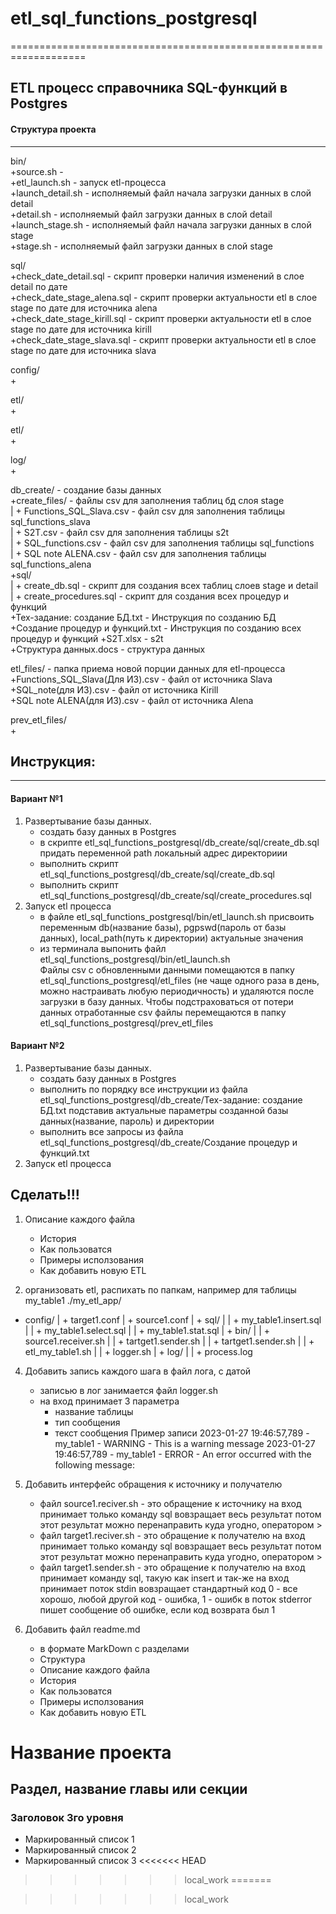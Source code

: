 # etl_sql_functions_postgresql

===================================================================

## ETL процесс справочника SQL-функций в Postgres

#### Структура проекта
-------------------------------------------------------------------
bin/  
    +source.sh                            -   
    +etl_launch.sh                        - запуск etl-процесса  
    +launch_detail.sh                     - исполняемый файл начала загрузки данных в слой detail  
    +detail.sh                            - исполняемый файл загрузки данных в слой detail  
    +launch_stage.sh                      - исполняемый файл начала загрузки данных в слой stage  
    +stage.sh                             - исполняемый файл загрузки данных в слой stage  
      
sql/  
    +check_date_detail.sql                - скрипт проверки наличия изменений в слое detail по дате  
    +check_date_stage_alena.sql           - скрипт проверки актуальности etl в слое stage по дате для источника alena  
    +check_date_stage_kirill.sql          - скрипт проверки актуальности etl в слое stage по дате для источника kirill  
    +check_date_stage_slava.sql           - скрипт проверки актуальности etl в слое stage по дате для источника slava  

config/  
    +  

etl/  
    +  
  
etl/  
    +  
  
log/  
    +  

db_create/                               - создание базы данных  
    +create_files/                       - файлы csv для заполнения таблиц бд слоя stage  
    |  + Functions_SQL_Slava.csv         - файл csv для заполнения таблицы sql_functions_slava  
    |  + S2T.csv                         - файл csv для заполнения таблицы s2t  
    |  + SQL_functions.csv               - файл csv для заполнения таблицы sql_functions  
    |  + SQL note ALENA.csv              - файл csv для заполнения таблицы sql_functions_alena  
    +sql/  
    |  + create_db.sql                   - скрипт для создания всех таблиц слоев stage и detail  
    |  + create_procedures.sql           - скрипт для создания всех процедур и функций  
    +Тех-задание: создание БД.txt        - Инструкция по созданию БД  
    +Создание процедур и функций.txt     - Инструкция по созданию всех процедур и функций
    +S2T.xlsx                            - s2t  
    +Структура данных.docs               - структура данных  

etl_files/                               - папка приема новой порции данных для etl-процесса  
    +Functions_SQL_Slava(Для ИЗ).csv     - файл от источника Slava  
    +SQL_note(для ИЗ).csv                - файл от источника Kirill  
    +SQL note ALENA(для ИЗ).csv          - файл от источника Alena  

prev_etl_files/  
    +  
  
  
## Инструкция:  
--------------------------------------------------------------------
#### Вариант №1
1. Развертывание базы данных.  
    - создать базу данных в Postgres 
    - в скрипте etl_sql_functions_postgresql/db_create/sql/create_db.sql придать переменной path локальный адрес директориии  
    - выполнить скрипт etl_sql_functions_postgresql/db_create/sql/create_db.sql  
    - выполнить скрипт etl_sql_functions_postgresql/db_create/sql/create_procedures.sql  
2. Запуск etl процесса  
    - в файле etl_sql_functions_postgresql/bin/etl_launch.sh присвоить переменным db(название базы), pgpswd(пароль от базы данных), local_path(путь к директории) актуальные значения  
    - из терминала выпонить файл etl_sql_functions_postgresql/bin/etl_launch.sh  
Файлы csv с обновленными данными помещаются в папку etl_sql_functions_postgresql/etl_files (не чаще одного раза в день, можно настраивать любую периодичность) и удаляются после загрузки в базу данных. Чтобы подстраховаться от потери данных отработанные csv файлы перемещаются в папку etl_sql_functions_postgresql/prev_etl_files  
  
#### Вариант №2
1. Развертывание базы данных.  
    - создать базу данных в Postgres 
    - выполнить по порядку все инструкции из файла etl_sql_functions_postgresql/db_create/Тех-задание: создание БД.txt  подставив актуальные параметры созданной базы данных(название, пароль) и директории  
    - выполнить все запросы из файла etl_sql_functions_postgresql/db_create/Создание процедур и функций.txt  
2. Запуск etl процесса 



  
  
Сделать!!!
--------------------------------------------------------------------
1. Описание каждого файла
    - История
    - Как пользоватся
    - Примеры исползования
    - Как добавить новую ETL

2. организовать etl, распихать по папкам, например для таблицы my_table1
./my_etl_app/
  + config/
  | + target1.conf
  | + source1.conf
  | + sql/
  | | + my_table1.insert.sql
  | | + my_table1.select.sql
  | | + my_table1.stat.sql
  | + bin/
  | | + source1.receiver.sh 
  | | + tartget1.sender.sh 
  | | + tartget1.sender.sh 
  | | + etl_my_table1.sh 
  | | + logger.sh
  | + log/
  | | + process.log

4. Добавить запись каждого шага в файл лога, с датой
    * записью в лог занимается файл logger.sh
    * на вход принимает 3 параметра
        - название таблицы
        - тип сообщения
        - текст сообщения
Пример записи
2023-01-27 19:46:57,789 - my_table1 - WARNING - This is a warning message
2023-01-27 19:46:57,789 - my_table1 - ERROR - An error occurred with the following message: 

5. Добавить интерфейс обращения к источнику и получателю
    - файл source1.reciver.sh - это обращение к источнику
        на вход принимает только команду sql
        вовзращает весь результат
        потом этот результат можно перенаправить куда угодно, оператором >
    - файл target1.reciver.sh - это обращение к получателю
        на вход принимает только команду sql
        вовзращает весь результат
        потом этот результат можно перенаправить куда угодно, оператором >
    - файл target1.sender.sh - это обращение к получателю
        на вход принимает команду sql, такую как insert
        и так-же на вход принимает поток stdin
        вовзращает стандартный код 0 - все хорошо, любой другой код - ошибка, 1 - ошибк
        в поток stderror пишет сообщение об ошибке, если код возврата был 1
6. Добавить файл readme.md
    * в формате MarkDown с разделами
    - Структура
    - Описание каждого файла
    - История
    - Как пользоватся
    - Примеры исползования
    - Как добавить новую ETL
    
Название проекта
========================

Раздел, название главы или секции
------------------------

### Заголовок 3го уровня

* Маркированный список 1
* Маркированный список 2
* Маркированный список 3
<<<<<<< HEAD
>>>>>>> local_work
=======

>>>>>>> local_work
